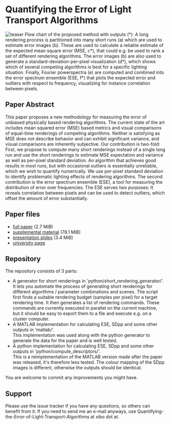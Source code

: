 # Quantifying the Error of Light Transport Algorithms
![teaser](https://www.cg.tuwien.ac.at/research/publications/2019/celarek_adam-2019-qelta/celarek_adam-2019-qelta-teaser.png "Overview of the processing and output")
Flow chart of the proposed method with outputs (\*): A long rendering process is partitioned into many short runs (a) which are used to estimate error images (b). These are used to calculate a reliable estimate of the expected mean square error (MSE, c*), that could e.g. be used to rank a set of different rendering algorithms. The error images (b) are also used to generate a standard-deviation-per-pixel visualization (d*), which shows which of several competing algorithms is best for a specific lighting situation. Finally, Fourier powerspectra (e) are computed and combined into the error spectrum ensemble (ESE, f*) that plots the expected error and outliers with respect to frequency, visualizing for instance correlation between pixels.

## Paper Abstract
This paper proposes a new methodology for measuring the error of unbiased physically based rendering algorithms. The
current state of the art includes mean squared error (MSE) based metrics and visual comparisons of equal-time renderings
of competing algorithms. Neither is satisfying as MSE does not describe behavior and can exhibit significant variance, and
visual comparisons are inherently subjective. Our contribution is two-fold: First, we propose to compute many short renderings
instead of a single long run and use the short renderings to estimate MSE expectation and variance as well as per-pixel
standard deviation. An algorithm that achieves good results in most runs, but with occasional outliers is essentially unreliable,
which we wish to quantify numerically. We use per-pixel standard deviation to identify problematic lighting effects of rendering
algorithms. The second contribution is the error spectrum ensemble (ESE), a tool for measuring the distribution of error over
frequencies. The ESE serves two purposes: It reveals correlation between pixels and can be used to detect outliers, which offset
the amount of error substantially.

## Paper files
* [full paper](https://www.cg.tuwien.ac.at/research/publications/2019/celarek_adam-2019-qelta/celarek_adam-2019-qelta-paper_preprint.pdf) (2.7 MiB)
* [supplemental material](https://www.cg.tuwien.ac.at/research/publications/2019/celarek_adam-2019-qelta/celarek_adam-2019-qelta-supplemental_material.pdf) (78.1 MiB)
* [presentation slides](https://www.cg.tuwien.ac.at/research/publications/2019/celarek_adam-2019-qelta/celarek_adam-2019-qelta-presentation.pdf) (3.4 MiB)
* [university page](https://www.cg.tuwien.ac.at/research/publications/2019/celarek_adam-2019-qelta/)

## Repository
The repository consists of 3 parts:
- A generator for short renderings in 'python/short_rendering_generator/'.\
  It lets you automate the process of generating short renderings for different algorithms / parameter combinations and scenes. The script first finds a suitable rendering budget (samples per pixel) for a target rendering time. It then generates a list of   rendering commands. These commands are currently executed in parallel on the current machine, but it should be easy to export them to a file and execute e.g. on a cluster computer.
- A MATLAB implementation for calculating ESE, SDpp and some other outputs in 'matlab/'.\
  This implementation was used along with the python generator to generate the data for the paper and is well tested.
- A python implementation for calculating ESE, SDpp and some other outputs in 'python/compute_descriptors/'.\
  This is a reimplementation of the MATLAB version made after the paper was released, it's therefore less tested. The colour mapping of the SDpp images is different, otherwise the outputs should be identical.

You are welcome to commit any improvements you might have.

## Support
Please use the issue tracker if you have any questions, so others can benefit from it.
If you need to send me an e-mail anyways, use Quantifying-the-Error-of-Light-Transport-Algorithms at xibo dot at.
